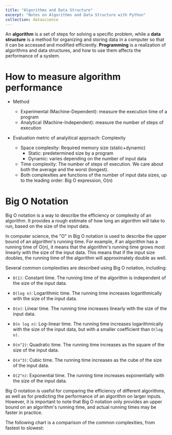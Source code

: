 ```yaml
---
title: "Algorithms and Data Structure"
excerpt: "Notes on Algorithms and Data Structure with Python"
collection: datascience
---
```

An **algorithm** is a set of steps for solving a specific problem, while a **data structure** is a method for organizing and storing data in a computer so that it can be accessed and modified efficiently. **Programming** is a realization of algorithms and data structures, and how to use them affects the performance of a system.

# How to measure algorithm performance
- Method
    - Experimental (Machine-Dependent): measure the execution time of a program
    - Analytical (Machine-Independent): measure the number of steps of execution

- Evaluation metric of analyitical approach: Complexity
    - Space complexity: Required memory size (static+dynamic)
        - Static: predetermined size by a program
        - Dynamic: varies depending on the number of input data
    - Time complexity: The number of steps of execution. We care about both the average and the worst (longest).
    - Both complexities are functions of the number of input data sizes, up to the leading order: Big O expression, O(n)

# Big O Notation

Big O notation is a way to describe the efficiency or complexity of an algorithm. It provides a rough estimate of how long an algorithm will take to run, based on the size of the input data.

In computer science, the "O" in Big O notation is used to describe the upper bound of an algorithm's running time. For example, if an algorithm has a running time of O(n), it means that the algorithm's running time grows most linearly with the size of the input data. This means that if the input size doubles, the running time of the algorithm will approximately double as well.

Several common complexities are described using Big O notation, including:

-   `O(1)`: Constant time. The running time of the algorithm is independent of the size of the input data.

-   `O(log n)`: Logarithmic time. The running time increases logarithmically with the size of the input data.

-   `O(n)`: Linear time. The running time increases linearly with the size of the input data.

-   `O(n log n)`: Log-linear time. The running time increases logarithmically with the size of the input data, but with a smaller coefficient than `O(log n)`.

-   `O(n^2)`: Quadratic time. The running time increases as the square of the size of the input data.

-   `O(n^3)`: Cubic time. The running time increases as the cube of the size of the input data.

-   `O(2^n)`: Exponential time. The running time increases exponentially with the size of the input data.

Big O notation is useful for comparing the efficiency of different algorithms, as well as for predicting the performance of an algorithm on larger inputs. However, it is important to note that Big O notation only provides an upper bound on an algorithm's running time, and actual running times may be faster in practice.

The following chart is a comparison of the common complexities, from fastest to slowest: